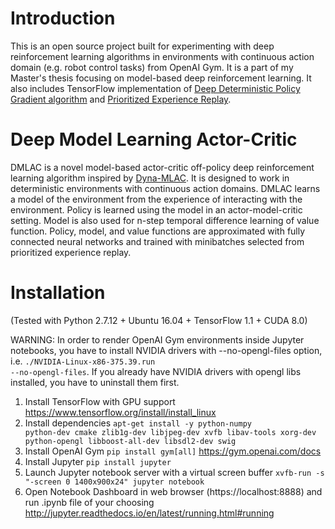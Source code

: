 # Introduction
This is an open source project built for experimenting with deep reinforcement learning algorithms in environments with continuous action domain (e.g. robot control tasks) from OpenAI Gym. It is a part of my Master's thesis focusing on model-based deep reinforcement learning. It also includes TensorFlow implementation of [Deep Deterministic Policy Gradient algorithm](https://arxiv.org/pdf/1509.02971.pdf) and [Prioritized Experience Replay](https://arxiv.org/pdf/1511.05952v4.pdf).

# Deep Model Learning Actor-Critic
DMLAC is a novel model-based actor-critic off-policy deep reinforcement learning algorithm inspired by [Dyna-MLAC](http://ieeexplore.ieee.org/document/7423912/). It is designed to work in deterministic environments with continuous action domains. DMLAC learns a model of the environment from the experience of interacting with the environment. Policy is learned using the model in an actor-model-critic setting. Model is also used for n-step temporal difference learning of value function. Policy, model, and value functions are approximated with fully connected neural networks and trained with minibatches selected from prioritized experience replay.

# Installation
(Tested with Python 2.7.12 + Ubuntu 16.04 + TensorFlow 1.1 + CUDA 8.0)

WARNING: In order to render OpenAI Gym environments inside Jupyter notebooks, you have to install NVIDIA drivers with --no-opengl-files option, i.e. <code>./NVIDIA-Linux-x86-375.39.run --no-opengl-files</code>. If you already have NVIDIA drivers with opengl libs installed, you have to uninstall them first.

1. Install TensorFlow with GPU support https://www.tensorflow.org/install/install_linux
2. Install dependencies <code>apt-get install -y python-numpy python-dev cmake zlib1g-dev libjpeg-dev xvfb libav-tools xorg-dev python-opengl libboost-all-dev libsdl2-dev swig</code>
3. Install OpenAI Gym <code>pip install gym[all]</code> https://gym.openai.com/docs
4. Install Jupyter <code>pip install jupyter</code>
5. Launch Jupyter notebook server with a virtual screen buffer <code>xvfb-run -s "-screen 0 1400x900x24" jupyter notebook</code>
6. Open Notebook Dashboard in web browser (https://localhost:8888) and run .ipynb file of your choosing http://jupyter.readthedocs.io/en/latest/running.html#running


